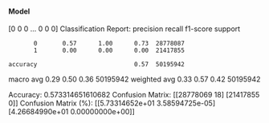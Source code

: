 #### Model
[0 0 0 ... 0 0 0]
Classification Report:
              precision    recall  f1-score   support

           0       0.57      1.00      0.73  28778087
           1       0.00      0.00      0.00  21417855

    accuracy                           0.57  50195942
   macro avg       0.29      0.50      0.36  50195942
weighted avg       0.33      0.57      0.42  50195942

Accuracy: 0.573314651610682
Confusion Matrix:
[[28778069       18]
 [21417855        0]]
Confusion Matrix (%):
[[5.73314652e+01 3.58594725e-05]
 [4.26684990e+01 0.00000000e+00]]
